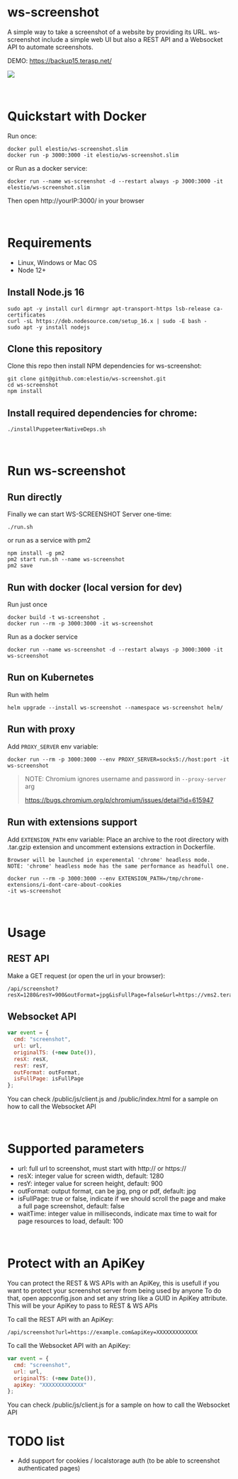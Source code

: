 # ws-screenshot
A simple way to take a screenshot of a website by providing its URL. ws-screenshot include a simple web UI but also a REST API and a Websocket API to automate screenshots.

DEMO: https://backup15.terasp.net/

![](https://cf.appdrag.com/support-documentatio-cb1e1b/uploads/files/e76ed2f5-943e-4fac-b454-6ebb9208f7a6.gif)

&nbsp;

# Quickstart with Docker

Run once:

    docker pull elestio/ws-screenshot.slim
    docker run -p 3000:3000 -it elestio/ws-screenshot.slim

or Run as a docker service:

    docker run --name ws-screenshot -d --restart always -p 3000:3000 -it elestio/ws-screenshot.slim

Then open http://yourIP:3000/ in your browser

&nbsp;
# Requirements

- Linux, Windows or Mac OS
- Node 12+

## Install Node.js 16
    sudo apt -y install curl dirmngr apt-transport-https lsb-release ca-certificates
    curl -sL https://deb.nodesource.com/setup_16.x | sudo -E bash -
    sudo apt -y install nodejs

## Clone this repository
Clone this repo then install NPM dependencies for ws-screenshot:

    git clone git@github.com:elestio/ws-screenshot.git
    cd ws-screenshot
    npm install

## Install required dependencies for chrome:

    ./installPuppeteerNativeDeps.sh


&nbsp;

# Run ws-screenshot

## Run directly

Finally we can start WS-SCREENSHOT Server one-time:

    ./run.sh

or run as a service with pm2

    npm install -g pm2
    pm2 start run.sh --name ws-screenshot
    pm2 save

## Run with docker (local version for dev)
Run just once

    docker build -t ws-screenshot .
    docker run --rm -p 3000:3000 -it ws-screenshot

Run as a docker service

    docker run --name ws-screenshot -d --restart always -p 3000:3000 -it ws-screenshot

## Run on Kubernetes
Run with helm

    helm upgrade --install ws-screenshot --namespace ws-screenshot helm/

## Run with proxy
Add `PROXY_SERVER` env variable:

    docker run --rm -p 3000:3000 --env PROXY_SERVER=socks5://host:port -it ws-screenshot

> NOTE: Chromium ignores username and password in `--proxy-server` arg
>
> https://bugs.chromium.org/p/chromium/issues/detail?id=615947

## Run with extensions support
Add `EXTENSION_PATH` env variable:
    Place an archive to the root directory with .tar.gzip extension and uncomment 
    extensions extraction in Dockerfile.

    Browser will be launched in experemental 'chrome' headless mode.
    NOTE: 'chrome' headless mode has the same performance as headfull one.

    docker run --rm -p 3000:3000 --env EXTENSION_PATH=/tmp/chrome-extensions/i-dont-care-about-cookies 
    -it ws-screenshot



&nbsp;
# Usage

## REST API

Make a GET request (or open the url in your browser):

    /api/screenshot?resX=1280&resY=900&outFormat=jpg&isFullPage=false&url=https://vms2.terasp.net

## Websocket API

```js
var event = {
  cmd: "screenshot",
  url: url,
  originalTS: (+new Date()),
  resX: resX,
  resY: resY,
  outFormat: outFormat,
  isFullPage: isFullPage
};
```

You can check /public/js/client.js and /public/index.html for a sample on how to call the Websocket API


&nbsp;
# Supported parameters
- url: full url to screenshot, must start with http:// or https://
- resX: integer value for screen width, default: 1280
- resY: integer value for screen height, default: 900
- outFormat: output format, can be jpg, png or pdf, default: jpg
- isFullPage: true or false, indicate if we should scroll the page and make a full page screenshot, default: false
- waitTime: integer value in milliseconds, indicate max time to wait for page resources to load, default: 100

&nbsp;
# Protect with an ApiKey

You can protect the REST & WS APIs with an ApiKey, this is usefull if you want to protect your screenshot server from being used by anyone
To do that, open appconfig.json and set any string like a GUID in ApiKey attribute. This will be your ApiKey to pass to REST & WS APIs

To call the REST API with an ApiKey:

    /api/screenshot?url=https://example.com&apiKey=XXXXXXXXXXXXX

To call the Websocket API with an ApiKey:

```js
var event = {
  cmd: "screenshot",
  url: url,
  originalTS: (+new Date()),
  apiKey: "XXXXXXXXXXXXX"
};
```

You can check /public/js/client.js for a sample on how to call the Websocket API


# TODO list
- Add support for cookies / localstorage auth (to be able to screenshot authenticated pages)
